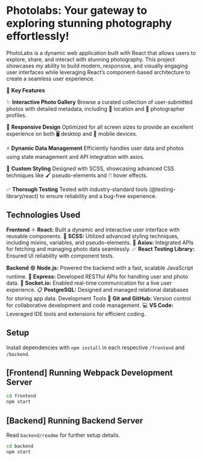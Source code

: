 # Photolabs: Your gateway to exploring stunning photography effortlessly!

PhotoLabs is a dynamic web application built with React that allows users to explore, share, and interact with stunning photography. This project showcases my ability to build modern, responsive, and visually engaging user interfaces while leveraging React’s component-based architecture to create a seamless user experience.

🌟 **Key Features**

✨ **Interactive Photo Gallery**
Browse a curated collection of user-submitted photos with detailed metadata, including 📍 location and 👤 photographer profiles.

📱 **Responsive Design**
Optimized for all screen sizes to provide an excellent experience on both 🖥️ desktop and 📲 mobile devices.

⚡ **Dynamic Data Management**
Efficiently handles user data and photos using state management and API integration with axios.

🎨 **Custom Styling**
Designed with SCSS, showcasing advanced CSS techniques like 🖌️ pseudo-elements and 🖱️ hover effects.

✅ **Thorough Testing**
Tested with industry-standard tools (@testing-library/react) to ensure reliability and a bug-free experience.

## Technologies Used

**Frontend**
⚛️ **React:** Built a dynamic and interactive user interface with reusable components.
🎨 **SCSS:** Utilized advanced styling techniques, including mixins, variables, and pseudo-elements.
🔗 **Axios:** Integrated APIs for fetching and managing photo data seamlessly.
✅ **React Testing Library:** Ensured UI reliability with component tests.

**Backend**
🟢 **Node.js:** Powered the backend with a fast, scalable JavaScript runtime.
🚀 **Express:** Developed RESTful APIs for handling user and photo data.
📡 **Socket.io:** Enabled real-time communication for a live user experience.
📋 **PostgreSQL:** Designed and managed relational databases for storing app data.
Development Tools
🔧 **Git and GitHub:** Version control for collaborative development and code management.
💻 **VS Code:** Leveraged IDE tools and extensions for efficient coding.


## Setup

Install dependencies with `npm install` in each respective `/frontend` and `/backend`.

## [Frontend] Running Webpack Development Server

```sh
cd frontend
npm start
```

## [Backend] Running Backend Server

Read `backend/readme` for further setup details.

```sh
cd backend
npm start
```
